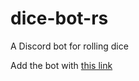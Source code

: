 # dice-bot-rs
A Discord bot for rolling dice

Add the bot with [this link](https://discordapp.com/oauth2/authorize?client_id=475156037578784779&scope=bot&permissions=64)
